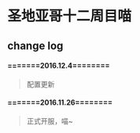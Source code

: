 # 圣地亚哥十二周目喵
## change log

#### =======2016.12.4========
> 配置更新

#### =======2016.11.26========
> 正式开服，喵~
